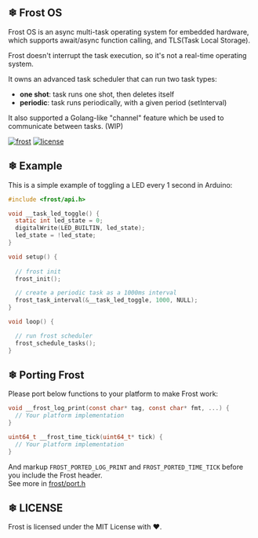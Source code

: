 ## ❄ Frost OS

Frost OS is an async multi-task operating system for embedded hardware,  
which supports await/async function calling, and TLS(Task Local Storage).

Frost doesn't interrupt the task execution, so it's not a real-time operating system.

It owns an advanced task scheduler that can run two task types:  
 - **one shot**: task runs one shot, then deletes itself
 - **periodic**: task runs periodically, with a given period (setInterval)

It also supported a Golang-like "channel" feature which be used to communicate between tasks. (WIP)

[![frost](https://img.shields.io/badge/Frost%20OS-v0.1-68e8fd)](#)
[![license](https://img.shields.io/badge/LICENSE-MIT-blue)](./blob/main/LICENSE)

## ❄ Example

This is a simple example of toggling a LED every 1 second in Arduino:

```c
#include <frost/api.h>

void __task_led_toggle() {
  static int led_state = 0;
  digitalWrite(LED_BUILTIN, led_state);
  led_state = !led_state;
}

void setup() {
  
  // frost init
  frost_init();

  // create a periodic task as a 1000ms interval
  frost_task_interval(&__task_led_toggle, 1000, NULL);
}

void loop() {

  // run frost scheduler
  frost_schedule_tasks();
}

```

## ❄ Porting Frost

Please port below functions to your platform to make Frost work:
```c
void __frost_log_print(const char* tag, const char* fmt, ...) {
  // Your platform implementation
}

uint64_t __frost_time_tick(uint64_t* tick) {
  // Your platform implementation
}
```

And markup `FROST_PORTED_LOG_PRINT` and `FROST_PORTED_TIME_TICK` before you include the Frost header.   
See more in [frost/port.h](frost/port.h)

## ❄ LICENSE
Frost is licensed under the MIT License with ❤.
